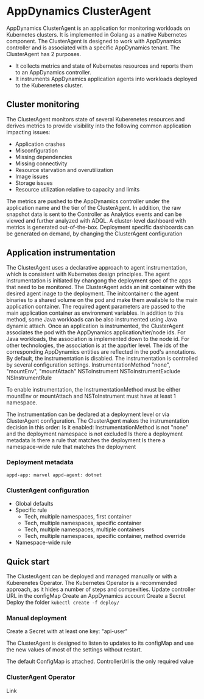 # AppDynamics ClusterAgent

AppDynamics ClusterAgent is an application for monitoring workloads on Kubernetes clusters. It is implemented in Golang as a native Kubernetes component. The ClusterAgent is designed to work with AppDynamics controller and is associated with a specific AppDynamics tenant. 
The ClusterAgent has 2 purposes. 
 * It collects metrics and state of Kubernetes resources and reports them to an AppDynamics controller.
 * It instruments AppDynamics application agents into workloads deployed to the Kuberenetes cluster.


## Cluster monitoring
The ClusterAgent monitors state of several Kuberenetes resources and derives metrics to provide visibility into the following common application impacting issues:

* Application crashes
* Misconfiguration
* Missing dependencies
* Missing connectivity
* Resource starvation and overutilization
* Image issues
* Storage issues
* Resource utilization relative to capacity and limits

The metrics are pushed to the AppDynamics controller under the application name and the tier of the ClusterAgent. In addition, the raw snapshot data is sent to the Controller as Analytics events and can be viewed and further analyzed with ADQL.
A cluster-level dashboard with metrics is generated out-of-the-box. Deployment specific dashboards can be generated on demand, by changing the ClusterAgent configuration


## Application instrumentation
The ClusterAgent uses a declarative approach to agent instrumentation, which is consistent with Kubernetes design principles. The agent instrumentation is initiated by changong the deployment spec of the apps that need to be monitored. The ClusterAgent adds an init container with the desired agent inage to the deployment. The initcontainer c the agent binaries to a shared volume on the pod and make them available to the main application container. The required agent parameters are passed to the main application container as environment variables. 
In addition to this method, some Java workloads can be also instrumented using Java dynamic attach.
Once an application is instrumented, the ClusterAgent associates the pod with the AppDynamics application/tier/node ids. For Java workloads, the association is implemented down to the node id. For other technologies, the association is at the app/tier level. The ids of the corresponding AppDynamics entities are reflected in the pod's annotations.
By default, the instrumentation is disabled. The instrumentation is controlled by several configuration settings.
InstrumentationMethod "none", "mountEnv", "mountAttach"
NSToInstrument
NSToInstrumentExclude
NSInstrumentRule

To enable instrumentation, the InstrumentationMethod must be either mountEnv or mountAttach and NSToInstrument must have at least 1 namespace.

The instrumentation can be declared at a deployment level or via ClusterAgent configuration. The ClusterAgent makes the instrumentation decision in this order:
Is it enabled: InstrumentationMethod is not "none" and the deployment namespace is not excluded
Is there a deployment metadata
Is there a rule that matches the deployment
Is there a namespace-wide rule that matches the deployment

### Deployment metadata

`appd-app: marvel
 appd-agent: dotnet`


### ClusterAgent configuration
* Global defaults
* Specific rule
	* Tech, multiple namespaces, first container
	* Tech, multiple namespaces, specific container
	* Tech, multiple namespaces, multiple containers
	* Tech, multiple namespaces, specific container, method override
* Namespace-wide rule



## Quick start
The ClusterAgent can be deployed and managed manually or with a Kuberenetes Operator. The Kubernetes Operator is a recommended approach, as it hides a number of steps and compexities.
Update controller URL in the configMap
Create an AppDynamics account
Create a Secret
Deploy the folder
`kubectl create -f deploy/`

### Manual deployment
Create a Secret with at least one key:
"api-user"

The ClusterAgent is designed to listen to updates to its configMap and use the new values of most of the settings  without restart.

The default ConfigMap is attached.
 ControllerUrl is the only required value

### ClusterAgent Operator
Link

